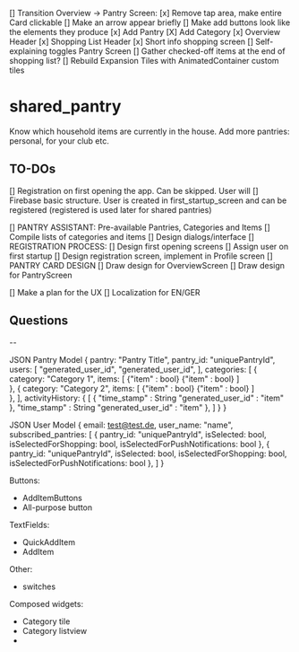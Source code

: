 [] Transition Overview -> Pantry Screen: 
    [x] Remove tap area, make entire Card clickable
    [] Make an arrow appear briefly
[] Make add buttons look like the elements they produce
    [x] Add Pantry
    [X] Add Category
[x] Overview Header
[x] Shopping List Header
[x] Short info shopping screen
[] Self-explaining toggles Pantry Screen
[] Gather checked-off items at the end of shopping list?
[] Rebuild Expansion Tiles with AnimatedContainer custom tiles


# shared_pantry

Know which household items are currently in the house. Add more pantries: personal, for your club etc.

## TO-DOs

[] Registration on first opening the app. Can be skipped. User will
[] Firebase basic structure. User is created in first_startup_screen and can be registered (registered is used later for shared pantries)


[] PANTRY ASSISTANT: Pre-available Pantries, Categories and Items
    [] Compile lists of categories and items
    [] Design dialogs/interface
[] REGISTRATION PROCESS: 
    [] Design first opening screens
    [] Assign user on first startup
    [] Design registration screen, implement in Profile screen
[] PANTRY CARD DESIGN
    [] Draw design for OverviewScreen
    [] Draw design for PantryScreen

[] Make a plan for the UX
[] Localization for EN/GER


## Questions
--


JSON Pantry Model
{
 pantry: "Pantry Title",
 pantry_id: "uniquePantryId",
 users: [
  "generated_user_id",
  "generated_user_id",
 ],
 categories: [
    {
      category: "Category 1",
      items: [
        {"item" : bool}
        {"item" : bool}
      ]     
    },
    {
      category: "Category 2",
      items: [
        {"item" : bool}
        {"item" : bool}
      ]     
    },
  ],
  activityHistory: {
    [
      {
        "time_stamp" : String
        "generated_user_id" : "item"
      },
        "time_stamp" : String
        "generated_user_id" : "item"
      },
    ]
  }
}

JSON User Model
{
 email: test@test.de,
 user_name: "name",
 subscribed_pantries: 
   [
      {
         pantry_id: "uniquePantryId",
         isSelected: bool,
         isSelectedForShopping: bool,
         isSelectedForPushNotifications: bool
      },
      {
         pantry_id: "uniquePantryId",
         isSelected: bool,
         isSelectedForShopping: bool,
         isSelectedForPushNotifications: bool
      },
   ]
}



Buttons:
- AddItemButtons
- All-purpose button

TextFields:
- QuickAddItem
- AddItem

Other:
- switches

Composed widgets:
- Category tile
- Category listview
- 